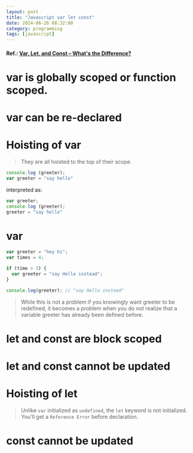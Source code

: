 ```yaml
---
layout: post
title: "Javascript var let const"
date: 2024-06-26 08:32:00
category: programming
tags: [javascript]
---
```


#### Ref.: [Var, Let, and Const – What's the Difference?](https://www.freecodecamp.org/news/var-let-and-const-whats-the-difference/)

# var is globally scoped or function scoped.

# var can be re-declared

# Hoisting of var
> They are all hoisted to the top of their scope.

```javascript
console.log (greeter);
var greeter = "say hello"
```

interpreted as:

```javascript
var greeter;
console.log (greeter);
greeter = "say hello"
```


# var
```javascript
var greeter = "hey hi";
var times = 4;

if (time > 3) {
  var greeter = "say Hello instead";
}

console.log(greeter); // "say Hello instead"
```

> While this is not a problem if you knowingly want greeter to be redefined, it becomes a problem when you do not realize that a variable greeter has already been defined before.


# let and const are block scoped

# let and const cannot be updated

# Hoisting of let

> Unlike `var` initialized as `undefined`, the `let` keyword is not initialized.
You'll get a `Reference Error` before declaration.


# const cannot be updated



[jekyll]: http://jekyllrb.com
[jekyll-gh]: https://github.com/jekyll/jekyll
[jekyll-help]: https://github.com/jekyll/jekyll-help

